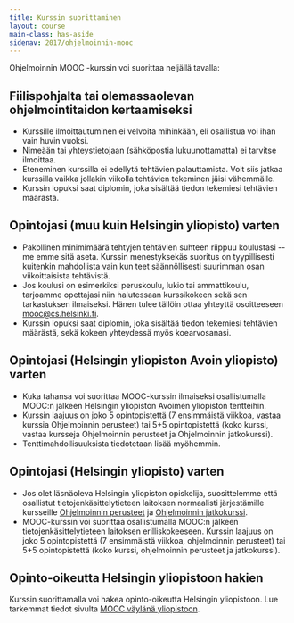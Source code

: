 ```yaml
---
title: Kurssin suorittaminen
layout: course
main-class: has-aside
sidenav: 2017/ohjelmoinnin-mooc
---
```


Ohjelmoinnin MOOC -kurssin voi suorittaa neljällä tavalla:

## Fiilispohjalta tai olemassaolevan ohjelmointitaidon kertaamiseksi

- Kurssille ilmoittautuminen ei velvoita mihinkään, eli osallistua voi ihan vain huvin vuoksi. 
- Nimeään tai yhteystietojaan (sähköpostia lukuunottamatta) ei tarvitse ilmoittaa. 
- Eteneminen kurssilla ei edellytä tehtävien palauttamista. Voit siis jatkaa kurssilla vaikka jollakin viikolla tehtävien tekeminen jäisi vähemmälle.
- Kurssin lopuksi saat diplomin, joka sisältää tiedon tekemiesi tehtävien määrästä.

## Opintojasi (muu kuin Helsingin yliopisto) varten

- Pakollinen minimimäärä tehtyjen tehtävien suhteen riippuu koulustasi -- me emme sitä aseta. Kurssin menestyksekäs suoritus on tyypillisesti kuitenkin mahdollista vain kun teet säännöllisesti suurimman osan viikoittaisista tehtävistä.
- Jos koulusi on esimerkiksi peruskoulu, lukio tai ammattikoulu, tarjoamme opettajasi niin halutessaan kurssikokeen sekä sen tarkastuksen ilmaiseksi. Hänen tulee tällöin ottaa yhteyttä osoitteeseen <mooc@cs.helsinki.fi>.
- Kurssin lopuksi saat diplomin, joka sisältää tiedon tekemiesi tehtävien määrästä, sekä kokeen yhteydessä myös koearvosanasi.

## Opintojasi (Helsingin yliopiston Avoin yliopisto) varten

- Kuka tahansa voi suorittaa MOOC-kurssin ilmaiseksi osallistumalla MOOC:n jälkeen Helsingin yliopiston Avoimen yliopiston tentteihin. 
- Kurssin laajuus on joko 5 opintopistettä (7 ensimmäistä viikkoa, vastaa kurssia Ohjelmoinnin perusteet) tai 5+5 opintopistettä (koko kurssi, vastaa kursseja Ohjelmoinnin perusteet ja Ohjelmoinnin jatkokurssi).
- Tenttimahdollisuuksista tiedotetaan lisää myöhemmin.
   
## Opintojasi (Helsingin yliopisto) varten

- Jos olet läsnäoleva Helsingin yliopiston opiskelija, suosittelemme että osallistut tietojenkäsittelytieteen laitoksen normaalisti järjestämille kursseille <a href="http://www.cs.helsinki.fi/courses/581325/" target="_blank" onclick="ga('send', 'event', 'link', 'click', 'outbound-ohpe')">Ohjelmoinnin perusteet</a> ja <a href="http://www.cs.helsinki.fi/courses/582103/" target="_blank" onclick="ga('send', 'event', 'link', 'click', 'outbound-ohja')">Ohjelmoinnin jatkokurssi</a>.
- MOOC-kurssin voi suorittaa osallistumalla MOOC:n jälkeen tietojenkäsittelytieteen laitoksen erilliskokeeseen. Kurssin laajuus on joko 5 opintopistettä (7 ensimmäistä viikkoa, ohjelmoinnin perusteet) tai 5+5 opintopistettä (koko kurssi, ohjelmoinnin perusteet ja jatkokurssi).

## Opinto-oikeutta Helsingin yliopistoon hakien

Kurssin suorittamalla voi hakea opinto-oikeutta Helsingin yliopistoon. Lue tarkemmat tiedot sivulta [MOOC väylänä yliopistoon](opinto-oikeus.html).
